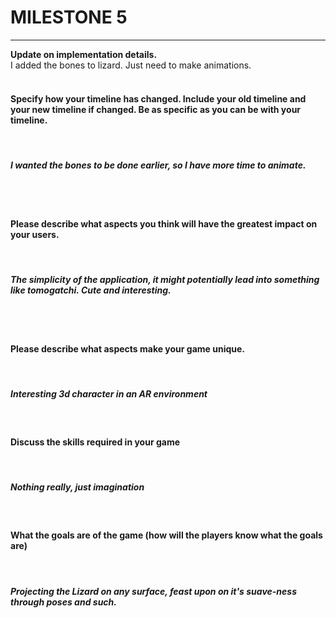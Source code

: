 <h1> MILESTONE 5 </h1>
<hr>

<b>Update on implementation details.</b> <br>
I added the bones to lizard. Just need to make animations.
<br>
<br><h4>Specify how your timeline has changed.  Include your old timeline and your new timeline if changed.  Be as specific as you can be with your timeline.</h4><br>
<h5>I wanted the bones to be done earlier, so I have more time to animate.</h5>
<br>
<br><h4>Please describe what aspects you think will have the greatest impact on your users.</h4><br>
<h5>The simplicity of the application, it might potentially lead into something like tomogatchi. Cute and interesting.</h5> <br>
<br><h4>Please describe what aspects make your game unique.</h4><br>
<h5>Interesting 3d character in an AR environment</h5>
<br><h4>Discuss the skills required in your game</h4><br>
<h5> Nothing really, just imagination </h5>
<br><h4>What the goals are of the game (how will the players know what the goals are)<h4> <br>
<h5> Projecting the Lizard on any surface, feast upon on it's suave-ness through poses and such.</h5>
